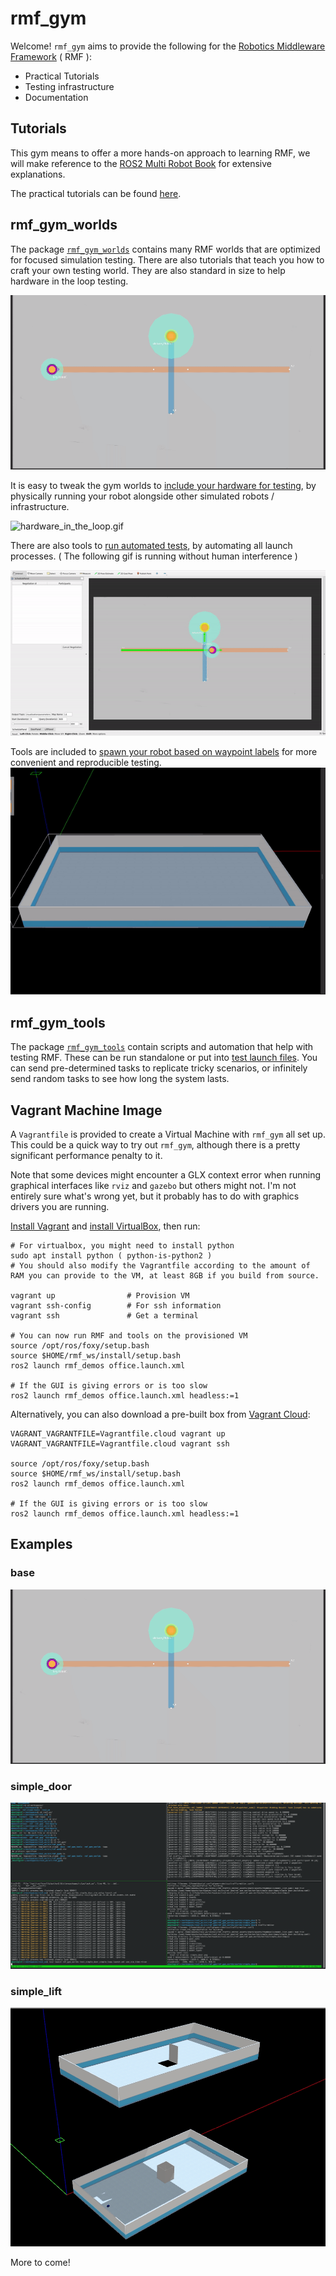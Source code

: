 # rmf_gym

Welcome! `rmf_gym` aims to provide the following for the [Robotics Middleware Framework](https://github.com/open-rmf/rmf_demos) ( RMF ):
* Practical Tutorials
* Testing infrastructure 
* Documentation

## Tutorials
This gym means to offer a more hands-on approach to learning RMF, we will make reference to the [ROS2 Multi Robot Book](https://osrf.github.io/ros2multirobotbook/) for extensive explanations.

The practical tutorials can be found [here](/docs).

## rmf_gym_worlds
The package [`rmf_gym_worlds`](/rmf_gym_worlds) contains many RMF worlds that are optimized for focused simulation testing. There are also tutorials that teach you how to craft your own testing world. They are also standard in size to help hardware in the loop testing.

![base.gif](/docs/gifs/base.gif)

It is easy to tweak the gym worlds to [include your hardware for testing](/docs/hardware_integration/mobile_robot/magni/05-hardware-testing.md), by physically running your robot alongside other simulated robots / infrastructure. 

![hardware_in_the_loop.gif](/docs/gifs/hardware_in_the_loop.gif)

There are also tools to [run automated tests](/rmf_gym_worlds/README.md/#Automated-testing), by automating all launch processes. ( The following gif is running without human interference )

![auto_run_tests.gif](/docs/gifs/auto_run_tests.gif)

Tools are included to [spawn your robot based on waypoint labels](/rmf_gym_tools/README.md#spawn_robot) for more convenient and reproducible testing.
![respawn_robots.gif](/docs/gifs/respawn_robots.gif)

## rmf_gym_tools
The package [`rmf_gym_tools`](/rmf_gym_tools) contain scripts and automation that help with testing RMF. These can be run standalone or put into [test launch files](/rmf_gym_worlds/worlds/base/tests). You can send pre-determined tasks to replicate tricky scenarios, or infinitely send random tasks to see how long the system lasts.

## Vagrant Machine Image
A `Vagrantfile` is provided to create a Virtual Machine with `rmf_gym` all set up. This could be a quick way to try out `rmf_gym`, although there is a pretty significant performance penalty to it.

Note that some devices might encounter a GLX context error when running graphical interfaces like `rviz` and `gazebo` but others might not. I'm not entirely sure what's wrong yet, but it probably has to do with graphics drivers you are running.

[Install Vagrant](https://www.vagrantup.com/docs/installation) and [install VirtualBox](https://www.virtualbox.org/wiki/Linux_Downloads), then run:
```
# For virtualbox, you might need to install python
sudo apt install python ( python-is-python2 )
# You should also modify the Vagrantfile according to the amount of RAM you can provide to the VM, at least 8GB if you build from source.

vagrant up                # Provision VM
vagrant ssh-config        # For ssh information
vagrant ssh               # Get a terminal

# You can now run RMF and tools on the provisioned VM
source /opt/ros/foxy/setup.bash
source $HOME/rmf_ws/install/setup.bash
ros2 launch rmf_demos office.launch.xml

# If the GUI is giving errors or is too slow
ros2 launch rmf_demos office.launch.xml headless:=1
```

Alternatively, you can also download a pre-built box from [Vagrant Cloud](https://app.vagrantup.com/cnboonhan/boxes/rmf):
```
VAGRANT_VAGRANTFILE=Vagrantfile.cloud vagrant up
VAGRANT_VAGRANTFILE=Vagrantfile.cloud vagrant ssh

source /opt/ros/foxy/setup.bash
source $HOME/rmf_ws/install/setup.bash
ros2 launch rmf_demos office.launch.xml

# If the GUI is giving errors or is too slow
ros2 launch rmf_demos office.launch.xml headless:=1
```

## Examples

### base
![base.gif](/docs/gifs/base.gif)

### simple_door
![simple_door.gif](/docs/gifs/simple_door.gif)

### simple_lift
![simple_lift.gif](/docs/gifs/simple_lift.gif)

More to come!
